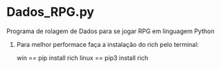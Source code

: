 # Dados_RPG.py
Programa de rolagem de Dados para se jogar RPG em linguagem Python

1. Para melhor performace faça a instalação do rich pelo terminal:
 
   win == pip install rich
   linux == pip3 install rich
